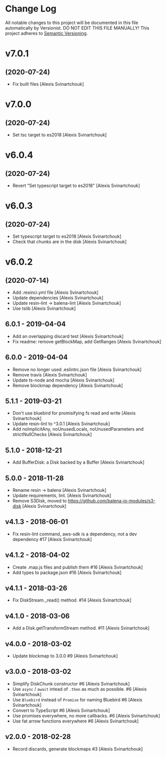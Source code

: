 # Change Log

All notable changes to this project will be documented in this file
automatically by Versionist. DO NOT EDIT THIS FILE MANUALLY!
This project adheres to [Semantic Versioning](http://semver.org/).

# v7.0.1
## (2020-07-24)

* Fix built files [Alexis Svinartchouk]

# v7.0.0
## (2020-07-24)

* Set tsc target to es2018 [Alexis Svinartchouk]

# v6.0.4
## (2020-07-24)

* Revert "Set typescript target to es2018" [Alexis Svinartchouk]

# v6.0.3
## (2020-07-24)

* Set typescript target to es2018 [Alexis Svinartchouk]
* Check that chunks are in the disk [Alexis Svinartchouk]

# v6.0.2
## (2020-07-14)

* Add .resinci.yml file [Alexis Svinartchouk]
* Update dependencies [Alexis Svinartchouk]
* Update resin-lint -> balena-lint [Alexis Svinartchouk]
* Use tslib [Alexis Svinartchouk]

## 6.0.1 - 2019-04-04

* Add an overlapping discard test [Alexis Svinartchouk]
* Fix readme: remove getBlockMap, add GetRanges [Alexis Svinartchouk]

## 6.0.0 - 2019-04-04

* Remove no longer used .eslintrc.json file [Alexis Svinartchouk]
* Remove travis [Alexis Svinartchouk]
* Update ts-node and mocha [Alexis Svinartchouk]
* Remove blockmap dependency [Alexis Svinartchouk]

## 5.1.1 - 2019-03-21

* Don't use bluebird for promisifying fs read and write [Alexis Svinartchouk]
* Update resin-lint to ^3.0.1 [Alexis Svinartchouk]
* Add noImplicitAny, noUnusedLocals, noUnusedParameters and strictNullChecks [Alexis Svinartchouk]

## 5.1.0 - 2018-12-21

* Add BufferDisk: a Disk backed by a Buffer [Alexis Svinartchouk]

## 5.0.0 - 2018-11-28

* Rename resin -> balena [Alexis Svinartchouk]
* Update requirements, lint. [Alexis Svinartchouk]
* Remove S3Disk, moved to https://github.com/balena-io-modules/s3-disk [Alexis Svinartchouk]

## v4.1.3 - 2018-06-01

* Fix resin-lint command, aws-sdk is a dependency, not a dev dependency #17 [Alexis Svinartchouk]

## v4.1.2 - 2018-04-02

* Create .map.js files and publish them #16 [Alexis Svinartchouk]
* Add types to package.json #16 [Alexis Svinartchouk]

## v4.1.1 - 2018-03-26

* Fix DiskStream._read() method. #14 [Alexis Svinartchouk]

## v4.1.0 - 2018-03-06

* Add a Disk.getTransformStream method. #11 [Alexis Svinartchouk]

## v4.0.0 - 2018-03-02

* Update blockmap to 3.0.0 #9 [Alexis Svinartchouk]

## v3.0.0 - 2018-03-02

* Simplify DiskChunk constructor #6 [Alexis Svinartchouk]
* Use `async` / `await` intead of `.then` as much as possible. #6 [Alexis Svinartchouk]
* Use `Bluebird` instead of `Promise` for naming Bluebird #6 [Alexis Svinartchouk]
* Convert to TypeScript #6 [Alexis Svinartchouk]
* Use promises everywhere, no more callbacks. #6 [Alexis Svinartchouk]
* Use fat arrow functions everywhere #6 [Alexis Svinartchouk]

## v2.0.0 - 2018-02-28

* Record discards, generate blockmaps #3 [Alexis Svinartchouk]
